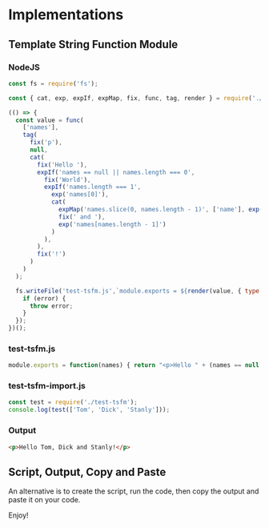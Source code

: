 # Implementations

## Template String Function Module

### NodeJS

``` JavaScript
const fs = require('fs');

const { cat, exp, expIf, expMap, fix, func, tag, render } = require('./index');

(() => {
  const value = func(
    ['names'],
    tag(
      fix('p'),
      null,
      cat(
        fix('Hello '),
        expIf('names == null || names.length === 0',
          fix('World'),
          expIf('names.length === 1',
            exp('names[0]'),
            cat(
              expMap('names.slice(0, names.length - 1)', ['name'], exp('name'), ', '),
              fix(' and '),
              exp('names[names.length - 1]')
            )
          ),
        ),
        fix('!')
      )
    )
  );

  fs.writeFile('test-tsfm.js',`module.exports = ${render(value, { type: 'es5', quote: '"' })}`, (error) => {
    if (error) {
      throw error;
    }
  });
})();
```

### test-tsfm.js

``` JavaScript
module.exports = function(names) { return "<p>Hello " + (names == null || names.length === 0 ? "World" : (names.length === 1 ? (names[0]) : ((names.slice(0, names.length - 1)).map(function(name) { return (name); }).join(', ')) + " and " + (names[names.length - 1]))) + "!</p>"; }
```

### test-tsfm-import.js

``` JavaScript
const test = require('./test-tsfm');
console.log(test(['Tom', 'Dick', 'Stanly']));
```

### Output

``` HTML
<p>Hello Tom, Dick and Stanly!</p>
```

## Script, Output, Copy and Paste

An alternative is to create the script, run the code, then copy the output and paste it on your code.

Enjoy!